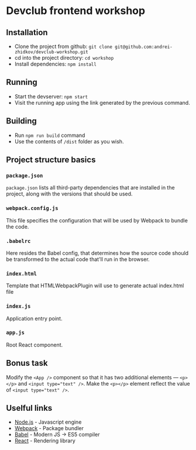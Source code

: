 # Devclub frontend workshop

## Installation
* Clone the project from github: `git clone git@github.com:andrei-zhidkov/devclub-workshop.git`
* cd into the project directory: `cd workshop`
* Install dependencies: `npm install`

## Running
* Start the devserver: `npm start`
* Visit the running app using the link generated by the previous command.

## Building
* Run `npm run build` command
* Use the contents of `/dist` folder as you wish.

## Project structure basics
### `package.json`
`package.json` lists all third-party dependencies that are installed in the project, along with the versions that should be used.

### `webpack.config.js`
This file specifies the configuration that will be used by Webpack to bundle the code.

### `.babelrc`
Here resides the Babel config, that determines how the source code should be transformed to the actual code that'll run in the browser.

### `index.html`
Template that HTMLWebpackPlugin will use to generate actual index.html file

### `index.js`
Application entry point.

### `app.js`
Root React component.

## Bonus task
Modify the `<App />` component so that it has two additional elements — `<p></p>` and `<input type="text" />`.
Make the `<p></p>` element reflect the value of `<input type="text" />`.

## Uselful links
* [Node.js](https://nodejs.org) - Javascript engine
* [Webpack](https://webpack.js.org) - Package bundler
* [Babel](https://babeljs.io) - Modern JS -> ES5 compiler
* [React](https://reactjs.org) - Rendering library
